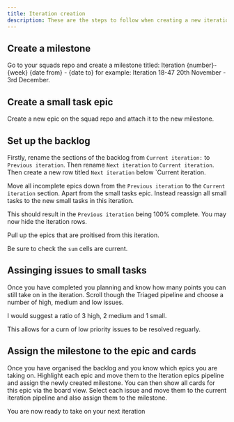 ```yaml
---
title: Iteration creation
description: These are the steps to follow when creating a new iteration
---
```


## Create a milestone

Go to your squads repo and create a milestone titled: Iteration {number}-{week} {date from} - {date to} for example: Iteration 18-47 20th November - 3rd December.

## Create a small task epic

Create a new epic on the squad repo and attach it to the new milestone.

## Set up the backlog

Firstly, rename the sections of the backlog from `Current iteration:` to `Previous iteration`. Then rename `Next iteration` to `Current iteration`. Then create a new row titled `Next iteration` below `Current iteration.

Move all incomplete epics down from the `Previous iteration` to the `Current iteration` section. Apart from the small tasks epic. Instead reassign all small tasks to the new small tasks in this iteration.

This should result in the `Previous iteration` being 100% complete. You may now hide the iteration rows.

Pull up the epics that are proitised from this iteration.

Be sure to check the `sum` cells are current.

## Assinging issues to small tasks

Once you have completed you planning and know how many points you can still take on in the iteration. Scroll though the Triaged pipeline and choose a number of high, medium and low issues.

I would suggest a ratio of 3 high, 2 medium and 1 small.

This allows for a curn of low priority issues to be resolved reguarly.

## Assign the milestone to the epic and cards

Once you have organised the backlog and you know which epics you are taking on. Highlight each epic and move them to the Iteration epics pipeline and assign the newly created milestone. You can then show all cards for this epic via the board view. Select each issue and move them to the current iteration pipeline and also assign them to the milestone.

You are now ready to take on your next iteration
